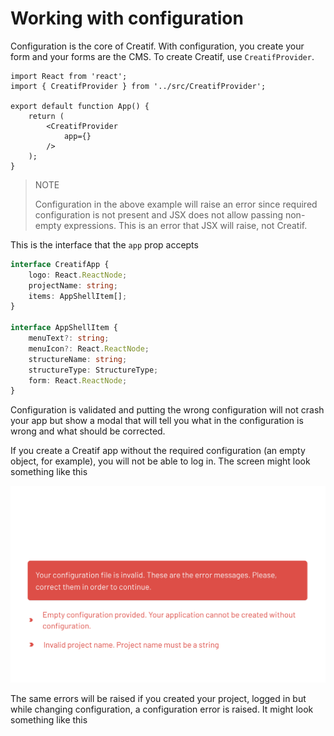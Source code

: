 # Working with configuration

Configuration is the core of Creatif. With configuration, you create your
form and your forms are the CMS. To create Creatif, use `CreatifProvider`.

````tsx
import React from 'react';
import { CreatifProvider } from '../src/CreatifProvider';

export default function App() {
    return (
        <CreatifProvider
            app={}
        />
    );
}
````

> NOTE
> 
> Configuration in the above example will raise an error since
> required configuration is not present and JSX does not allow
> passing non-empty expressions. This is an error that JSX will
> raise, not Creatif. 

This is the interface that the `app` prop accepts

```ts
interface CreatifApp {
    logo: React.ReactNode;
    projectName: string;
    items: AppShellItem[];
}

interface AppShellItem {
    menuText?: string;
    menuIcon?: React.ReactNode;
    structureName: string;
    structureType: StructureType;
    form: React.ReactNode;
}
```

Configuration is validated and putting the wrong configuration will not crash
your app but show a modal that will tell you what in the configuration is wrong
and what should be corrected.

If you create a Creatif app without the required configuration (an empty object, for example), 
you will not be able to log in. The screen might look something like this

![Configuration error on login screen](_images/configuration_login_config_error_screen.png 'Configuration error on login screen')

The same errors will be raised if you created your project, logged in but while changing configuration,
a configuration error is raised. It might look something like this






